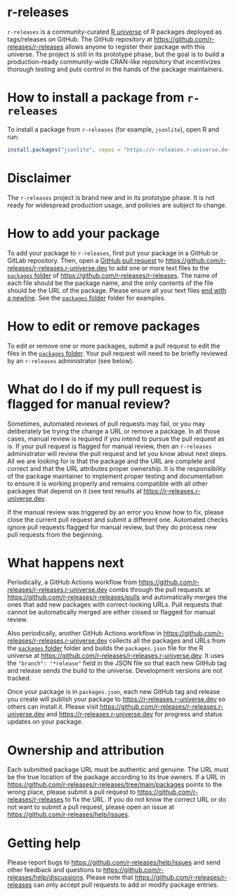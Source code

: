 # r-releases

`r-releases` is a community-curated [R universe](https://github.com/r-universe-org/help) of R packages deployed as tags/releases on GitHub. The GitHub repository at <https://github.com/r-releases/r-releases> allows anyone to register their package with this universe. The project is still in its prototype phase, but the goal is to build a production-ready community-wide CRAN-like repository that incentivizes thorough testing and puts control in the hands of the package maintainers.

# How to install a package from `r-releases`

To install a package from `r-releases` (for example, `jsonlite`), open R and run:

```r
install.packages("jsonlite", repos = "https://r-releases.r-universe.dev")
```

# Disclaimer

The `r-releases` project is brand new and in its prototype phase. It is not ready for widespread production usage, and policies are subject to change.

# How to add your package

To add your package to `r-releases`, first put your package in a GitHub or GitLab repository. Then, open a [GitHub pull request](https://docs.github.com/en/pull-requests/collaborating-with-pull-requests/proposing-changes-to-your-work-with-pull-requests/about-pull-requests) to <https://github.com/r-releases/r-releases.r-universe.dev> to add one or more text files to the [`packages` folder](https://github.com/r-releases/r-releases/tree/main/packages) of <https://github.com/r-releases/r-releases>. The name of each file should be the package name, and the only contents of the file should be the URL of the package. Please ensure all your text files [end with a newline](https://stackoverflow.com/questions/729692/why-should-text-files-end-with-a-newline). See the [`packages` folder](https://github.com/r-releases/r-releases/tree/main/packages) folder for examples.

# How to edit or remove packages

To edit or remove one or more packages, submit a pull request to edit the files in the  [`packages` folder](https://github.com/r-releases/r-releases/tree/main/packages). Your pull request will need to be briefly reviewed by an `r-releases` administrator (see below).

# What do I do if my pull request is flagged for manual review?

Sometimes, automated reviews of pull requests may fail, or you may deliberately be trying the change a URL or remove a package. In all those cases, manual review is required if you intend to pursue the pull request as is. If your pull request is flagged for manual review, then an `r-releases` administrator will review the pull request and let you know about next steps. All we are looking for is that the package and the URL are complete and correct and that the URL attributes proper ownership. It is the responsibility of the package maintainer to implement proper testing and documentation to ensure it is working properly and remains compatible with all other packages that depend on it (see test results at <https://r-releases.r-universe.dev>.

If the manual review was triggered by an error you know how to fix, please close the current pull request and submit a different one. Automated checks ignore pull requests flagged for manual review, but they do process new pull requests from the beginning.

# What happens next

Periodically, a GitHub Actions workflow from <https://github.com/r-releases/r-releases.r-universe.dev> combs through the pull requests at <https://github.com/r-releases/r-releases/pulls> and automatically merges the ones that add new packages with correct-looking URLs. Pull requests that cannot be automatically merged are either closed or flagged for manual review. 

Also periodically, another GitHub Actions workflow in <https://github.com/r-releases/r-releases.r-universe.dev> collects all the packages and URLs from the [`packages` folder](https://github.com/r-releases/r-releases/tree/main/packages) folder and builds the `packages.json` file for the R universe at <https://github.com/r-releases/r-releases.r-universe.dev>. It uses the `"branch": "*release"` field in the JSON file so that each new GitHub tag and release sends the build to the universe. Development versions are not tracked.

Once your package is in `packages.json`, each new GitHub tag and release you create will publish your package to <https://r-releases.r-universe.dev> so others can install it. Please visit <https://github.com/r-releases/r-releases.r-universe.dev> and <https://r-releases.r-universe.dev> for progress and status updates on your package.

# Ownership and attribution

Each submitted package URL must be authentic and genuine. The URL must be the true location of the package according to its true owners. If a URL in https://github.com/r-releases/r-releases/tree/main/packages points to the wrong place, please submit a pull request to <https://github.com/r-releases/r-releases> to fix the URL. If you do not know the correct URL or do not want to submit a pull request, please open an issue at <https://github.com/r-releases/help/issues>.

# Getting help

Please report bugs to <https://github.com/r-releases/help/issues> and send other feedback and questions to <https://github.com/r-releases/help/discussions>. Please note that <https://github.com/r-releases/r-releases> can only accept pull requests to add or modify package entries.
